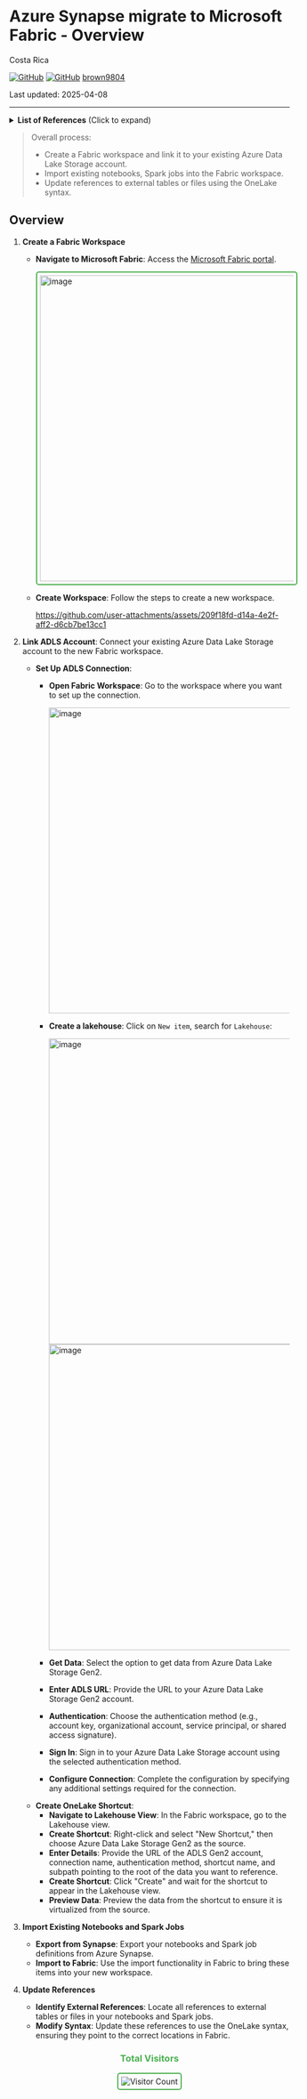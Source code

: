 # Azure Synapse migrate to Microsoft Fabric - Overview 

 Costa Rica

[![GitHub](https://badgen.net/badge/icon/github?icon=github&label)](https://github.com)
[![GitHub](https://img.shields.io/badge/--181717?logo=github&logoColor=ffffff)](https://github.com/)
[brown9804](https://github.com/brown9804)

Last updated: 2025-04-08

----------

<details>
<summary><b>List of References</b> (Click to expand)</summary>

- [Migrating from Azure Synapse Spark to Fabric](https://learn.microsoft.com/en-us/fabric/data-engineering/migrate-synapse-overview)
- [Migration planning: Azure Synapse Analytics dedicated SQL pools to Fabric Data Warehouse](https://learn.microsoft.com/en-us/fabric/data-warehouse/migration-synapse-dedicated-sql-pool-warehouse#prepare-for-migration)

</details>

> Overall process: <br/>
> - Create a Fabric workspace and link it to your existing Azure Data Lake Storage account. <br/>
> - Import existing notebooks, Spark jobs into the Fabric workspace. <br/>
> - Update references to external tables or files using the OneLake syntax.

 ## Overview 
 
1. **Create a Fabric Workspace**
   - **Navigate to Microsoft Fabric**: Access the [Microsoft Fabric portal](https://app.fabric.microsoft.com/).

        <img width="550" alt="image" src="https://github.com/user-attachments/assets/191672f9-e7b0-460b-aa23-886fa105f97e" style="border: 2px solid #4CAF50; border-radius: 5px; padding: 5px;"/>

   - **Create Workspace**: Follow the steps to create a new workspace.

        https://github.com/user-attachments/assets/209f18fd-d14a-4e2f-aff2-d6cb7be13cc1

2. **Link ADLS Account**: Connect your existing Azure Data Lake Storage account to the new Fabric workspace.
      - **Set Up ADLS Connection**:
          - **Open Fabric Workspace**: Go to the workspace where you want to set up the connection.

              <img width="550" alt="image" src="https://github.com/user-attachments/assets/f4c87199-0d61-4db6-accd-27608d2257be" />

          - **Create a lakehouse**: Click on `New item`, search for `Lakehouse`:

              <img width="550" alt="image" src="https://github.com/user-attachments/assets/602b5d88-b1bc-44ff-9a0e-a3c6ddc15527">

              <img width="550" alt="image" src="https://github.com/user-attachments/assets/9b807c02-2111-4277-8e97-be0b08212ee6" />

          - **Get Data**: Select the option to get data from Azure Data Lake Storage Gen2.
          - **Enter ADLS URL**: Provide the URL to your Azure Data Lake Storage Gen2 account.
          - **Authentication**: Choose the authentication method (e.g., account key, organizational account, service principal, or shared access signature).
          - **Sign In**: Sign in to your Azure Data Lake Storage account using the selected authentication method.
          - **Configure Connection**: Complete the configuration by specifying any additional settings required for the connection.
      - **Create OneLake Shortcut**:
          - **Navigate to Lakehouse View**: In the Fabric workspace, go to the Lakehouse view.
          - **Create Shortcut**: Right-click and select "New Shortcut," then choose Azure Data Lake Storage Gen2 as the source.
          - **Enter Details**: Provide the URL of the ADLS Gen2 account, connection name, authentication method, shortcut name, and subpath pointing to the root of the data you want to reference.
          - **Create Shortcut**: Click "Create" and wait for the shortcut to appear in the Lakehouse view.
          - **Preview Data**: Preview the data from the shortcut to ensure it is virtualized from the source.
2. **Import Existing Notebooks and Spark Jobs**
   - **Export from Synapse**: Export your notebooks and Spark job definitions from Azure Synapse.
   - **Import to Fabric**: Use the import functionality in Fabric to bring these items into your new workspace.
3. **Update References**
   - **Identify External References**: Locate all references to external tables or files in your notebooks and Spark jobs.
   - **Modify Syntax**: Update these references to use the OneLake syntax, ensuring they point to the correct locations in Fabric.


<div align="center">
  <h3 style="color: #4CAF50;">Total Visitors</h3>
  <img src="https://profile-counter.glitch.me/brown9804/count.svg" alt="Visitor Count" style="border: 2px solid #4CAF50; border-radius: 5px; padding: 5px;"/>
</div>
